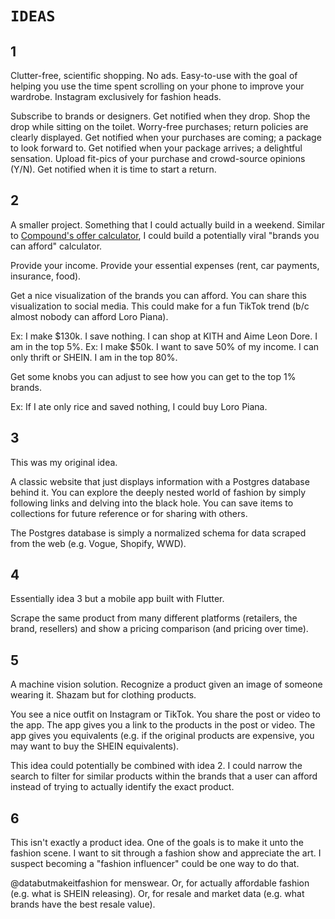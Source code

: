 # `IDEAS`

## 1

Clutter-free, scientific shopping.
No ads.
Easy-to-use with the goal of helping you use the time spent scrolling on your phone to improve your wardrobe.
Instagram exclusively for fashion heads.

Subscribe to brands or designers.
Get notified when they drop.
Shop the drop while sitting on the toilet.
Worry-free purchases; return policies are clearly displayed.
Get notified when your purchases are coming; a package to look forward to.
Get notified when your package arrives; a delightful sensation.
Upload fit-pics of your purchase and crowd-source opinions (Y/N).
Get notified when it is time to start a return.

## 2

A smaller project.
Something that I could actually build in a weekend.
Similar to [Compound's offer calculator](https://compoundplanning.com/offer-calculator), I could build a potentially viral "brands you can afford" calculator.

Provide your income.
Provide your essential expenses (rent, car payments, insurance, food).

Get a nice visualization of the brands you can afford.
You can share this visualization to social media.
This could make for a fun TikTok trend (b/c almost nobody can afford Loro Piana).

Ex: I make $130k. I save nothing. I can shop at KITH and Aime Leon Dore. I am in the top 5%.
Ex: I make $50k. I want to save 50% of my income. I can only thrift or SHEIN. I am in the top 80%.

Get some knobs you can adjust to see how you can get to the top 1% brands.

Ex: If I ate only rice and saved nothing, I could buy Loro Piana.

## 3

This was my original idea.

A classic website that just displays information with a Postgres database behind it.
You can explore the deeply nested world of fashion by simply following links and delving into the black hole.
You can save items to collections for future reference or for sharing with others.

The Postgres database is simply a normalized schema for data scraped from the web (e.g. Vogue, Shopify, WWD).

## 4

Essentially idea 3 but a mobile app built with Flutter.

Scrape the same product from many different platforms (retailers, the brand, resellers) and show a pricing comparison (and pricing over time).

## 5

A machine vision solution.
Recognize a product given an image of someone wearing it.
Shazam but for clothing products.

You see a nice outfit on Instagram or TikTok.
You share the post or video to the app.
The app gives you a link to the products in the post or video.
The app gives you equivalents (e.g. if the original products are expensive, you may want to buy the SHEIN equivalents).

This idea could potentially be combined with idea 2.
I could narrow the search to filter for similar products within the brands that a user can afford instead of trying to actually identify the exact product.

## 6

This isn't exactly a product idea.
One of the goals is to make it unto the fashion scene.
I want to sit through a fashion show and appreciate the art.
I suspect becoming a "fashion influencer" could be one way to do that.

@databutmakeitfashion for menswear.
Or, for actually affordable fashion (e.g. what is SHEIN releasing).
Or, for resale and market data (e.g. what brands have the best resale value).
